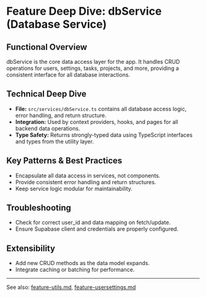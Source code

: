 # Feature Deep Dive: dbService (Database Service)

## Functional Overview
dbService is the core data access layer for the app. It handles CRUD operations for users, settings, tasks, projects, and more, providing a consistent interface for all database interactions.

## Technical Deep Dive
- **File:** `src/services/dbService.ts` contains all database access logic, error handling, and return structure.
- **Integration:** Used by context providers, hooks, and pages for all backend data operations.
- **Type Safety:** Returns strongly-typed data using TypeScript interfaces and types from the utility layer.

## Key Patterns & Best Practices
- Encapsulate all data access in services, not components.
- Provide consistent error handling and return structures.
- Keep service logic modular for maintainability.

## Troubleshooting
- Check for correct user_id and data mapping on fetch/update.
- Ensure Supabase client and credentials are properly configured.

## Extensibility
- Add new CRUD methods as the data model expands.
- Integrate caching or batching for performance.

---

See also: [feature-utils.md](feature-utils.md), [feature-usersettings.md](feature-usersettings.md)
